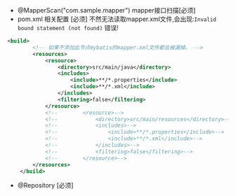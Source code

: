 - @MapperScan("com.sample.mapper") mapper接口扫描[必须]
- pom.xml 相关配置 [必须] 不然无法读取mapper.xml文件,会出现:`Invalid bound statement (not found)` 错误!

```xml
<build>
        <!-- 如果不添加此节点mybatis的mapper.xml文件都会被漏掉。 -->
        <resources>
            <resource>
                <directory>src/main/java</directory>
                <includes>
                    <include>**/*.properties</include>
                    <include>**/*.xml</include>
                </includes>
                <filtering>false</filtering>
            </resource>
            <!--        <resource>-->
            <!--            <directory>src/main/resources</directory>-->
            <!--            <includes>-->
            <!--                <include>**/*.properties</include>-->
            <!--                <include>**/*.xml</include>-->
            <!--            </includes>-->
            <!--            <filtering>false</filtering>-->
            <!--        </resource>-->
        </resources>
    </build>
```

- @Repository [必须]